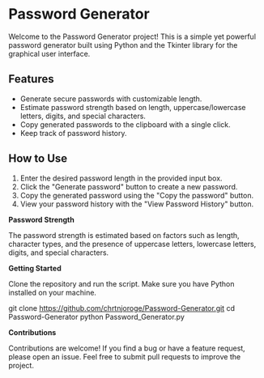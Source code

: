 # Password Generator

Welcome to the Password Generator project! This is a simple yet powerful password generator built using Python and the Tkinter library for the graphical user interface.

## Features

- Generate secure passwords with customizable length.
- Estimate password strength based on length, uppercase/lowercase letters, digits, and special characters.
- Copy generated passwords to the clipboard with a single click.
- Keep track of password history.

## How to Use

1. Enter the desired password length in the provided input box.
2. Click the "Generate password" button to create a new password.
3. Copy the generated password using the "Copy the password" button.
4. View your password history with the "View Password History" button.

**Password Strength**

The password strength is estimated based on factors such as length, character types, and the presence of uppercase letters, lowercase letters, digits, and special characters.


**Getting Started**

Clone the repository and run the script. Make sure you have Python installed on your machine.

git clone https://github.com/chrtnjoroge/Password-Generator.git
cd Password-Generator
python Password_Generator.py


**Contributions**

Contributions are welcome! If you find a bug or have a feature request, please open an issue. Feel free to submit pull requests to improve the project.
